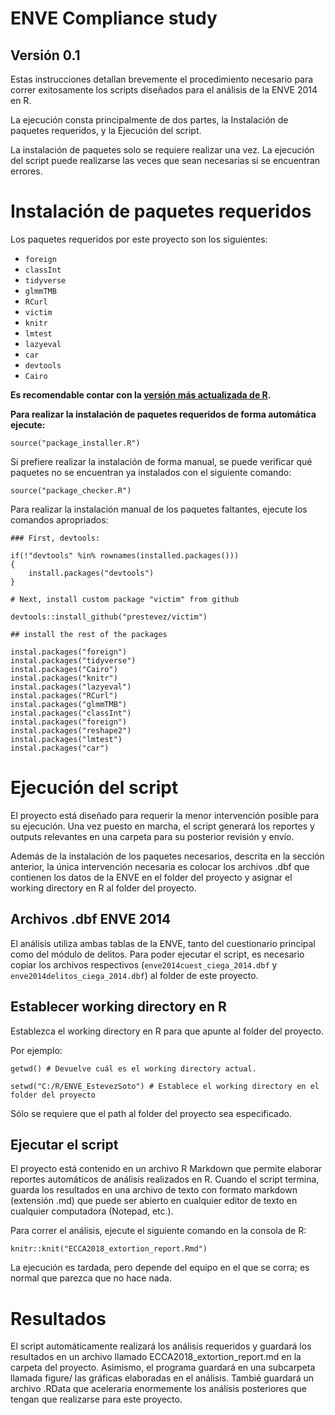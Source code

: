 # ENVE Compliance study

## Versión 0.1

Estas instrucciones detallan brevemente el procedimiento necesario para correr exitosamente los scripts diseñados para el análisis de la ENVE 2014 en R.

La ejecución consta principalmente de dos partes, la Instalación de paquetes requeridos, y la Ejecución del script.

La instalación de paquetes solo se requiere realizar una vez. La ejecución del script puede realizarse las veces que sean necesarias si se encuentran errores.

# Instalación de paquetes requeridos

Los paquetes requeridos por este proyecto son los siguientes:

- `foreign`
- `classInt`
- `tidyverse`
- `glmmTMB`
- `RCurl`
- `victim`
- `knitr`
- `lmtest`
- `lazyeval`
- `car`
- `devtools`
- `Cairo`

**Es recomendable contar con la [versión más actualizada de R](https://cran.r-project.org).**

**Para realizar la instalación de paquetes requeridos de forma automática ejecute:**

```{r}
source("package_installer.R")
```

Si prefiere realizar la instalación de forma manual, se puede verificar qué paquetes no se encuentran ya instalados con el siguiente comando:

```{r}
source("package_checker.R")
```

Para realizar la instalación manual de los paquetes faltantes, ejecute los comandos apropriados:

```{r}
### First, devtools:

if(!"devtools" %in% rownames(installed.packages()))
{
    install.packages("devtools")
}

# Next, install custom package "victim" from github

devtools::install_github("prestevez/victim")

## install the rest of the packages

instal.packages("foreign")
instal.packages("tidyverse")
instal.packages("Cairo")
instal.packages("knitr")
instal.packages("lazyeval")
instal.packages("RCurl")
instal.packages("glmmTMB")
instal.packages("classInt")
instal.packages("foreign")
instal.packages("reshape2")
instal.packages("lmtest")
instal.packages("car")
```

# Ejecución del script

El proyecto está diseñado para requerir la menor intervención posible para su ejecución. Una vez puesto en marcha, el script generará los reportes y outputs relevantes en una carpeta para su posterior revisión y envío.

Además de la instalación de los paquetes necesarios, descrita en la sección anterior, la única intervención necesaria es colocar los archivos .dbf que contienen los datos de la ENVE en el folder del proyecto y asignar el working directory en R al folder del proyecto.

## Archivos .dbf ENVE 2014

El análisis utiliza ambas tablas de la ENVE, tanto del cuestionario principal como del módulo de delitos. Para poder ejecutar el script, es necesario copiar los archivos respectivos (`enve2014cuest_ciega_2014.dbf` y `enve2014delitos_ciega_2014.dbf`) al folder de este proyecto.

## Establecer working directory en R

Establezca el working directory en R para que apunte al folder del proyecto.

Por ejemplo:

```{r}
getwd() # Devuelve cuál es el working directory actual.

setwd("C:/R/ENVE_EstevezSoto") # Establece el working directory en el folder del proyecto

```

Sólo se requiere que el path al folder del proyecto sea especificado.

## Ejecutar el script

El proyecto está contenido en un archivo R Markdown que permite elaborar reportes automáticos de análisis realizados en R. Cuando el script termina, guarda los resultados en una archivo de texto con formato markdown (extensión .md) que puede ser abierto en cualquier editor de texto en cualquier computadora (Notepad, etc.).

Para correr el análisis, ejecute el siguiente comando en la consola de R:

```
knitr::knit("ECCA2018_extortion_report.Rmd")
```

La ejecución es tardada, pero depende del equipo en el que se corra; es normal que parezca que no hace nada.

# Resultados

El script automáticamente realizará los análisis requeridos y guardará los resultados en un archivo llamado ECCA2018_extortion_report.md en la carpeta del proyecto. Asimismo, el programa guardará en una subcarpeta llamada figure/ las gráficas elaboradas en el análisis. Tambié guardará un archivo .RData que aceleraría enormemente los análisis posteriores que tengan que realizarse para este proyecto.
